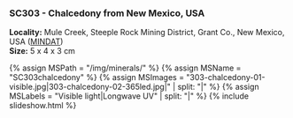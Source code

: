 
### <a name="SC303"></a> SC303 - Chalcedony from New Mexico, USA

**Locality:**  Mule Creek, Steeple Rock Mining District, Grant Co., New Mexico, USA ([MINDAT](https://www.mindat.org/loc-130978.html))  
**Size:** 5 x 4 x 3 cm  

{% assign MSPath = "/img/minerals/" %}
{% assign MSName = "SC303chalcedony" %}
{% assign MSImages = "303-chalcedony-01-visible.jpg|303-chalcedony-02-365led.jpg|" | split: "|" %}
{% assign MSLabels = "Visible light|Longwave UV" | split: "|" %}
{% include slideshow.html %}


